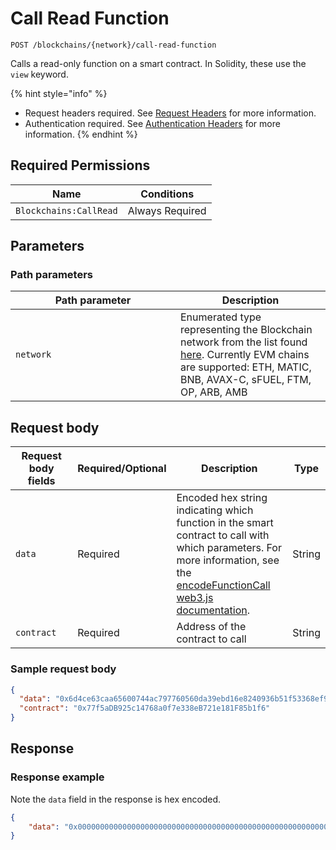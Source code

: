 # Call Read Function

`POST /blockchains/{network}/call-read-function`

Calls a read-only function on a smart contract.  In Solidity, these use the `view` keyword.

{% hint style="info" %}
* Request headers required. See [Request Headers](../../getting-started/request-headers.md) for more information.
* Authentication required. See [Authentication Headers](../../getting-started/request-headers.md#authentication-headers) for more information.
{% endhint %}

## Required Permissions

| Name                           | Conditions      |
| ------------------------------ | --------------- |
| `Blockchains:CallRead`         | Always Required |

## Parameters <a href="#parameters.1" id="parameters.1"></a>

### Path parameters <a href="#path-parameters" id="path-parameters"></a>

<table><thead><tr><th width="248">Path parameter</th><th>Description</th></tr></thead><tbody><tr><td><code>network</code></td><td>Enumerated type representing the Blockchain network from the list found <a href="https://dfns.gitbook.io/dfns-docs/api-docs/dfns-api-enumerated-types#network">here</a>.  Currently EVM chains are supported: ETH, MATIC, BNB, AVAX-C, sFUEL, FTM, OP, ARB, AMB</td></tr></tbody></table>

## Request body <a href="#request-body" id="request-body"></a>

<table><thead><tr><th width="173">Request body fields</th><th width="111">Required/Optional</th><th width="268">Description</th><th>Type</th></tr></thead><tbody><tr><td><code>data</code></td><td>Required</td><td>Encoded hex string indicating which function in the smart contract to call with which parameters.  For more information, see the <a href="https://web3js.readthedocs.io/en/v1.2.11/web3-eth-abi.html#encodefunctioncall">encodeFunctionCall web3.js documentation</a>. </td><td>String</td></tr><tr><td><code>contract</code></td><td>Required</td><td>Address of the contract to call</td><td>String</td></tr></tbody></table>

### Sample request body <a href="#sample-request" id="sample-request"></a>
```JSON
{
  "data": "0x6d4ce63caa65600744ac797760560da39ebd16e8240936b51f53368ef9e0e01f",
  "contract": "0x77f5aDB925c14768a0f7e338eB721e181F85b1f6"
}
```

## Response <a href="#response" id="response"></a>

### Response example <a href="#response-example" id="response-example"></a>

Note the `data` field in the response is hex encoded.&#x20;

```json
{
    "data": "0x000000000000000000000000000000000000000000000000000000000000000f"
}
```
